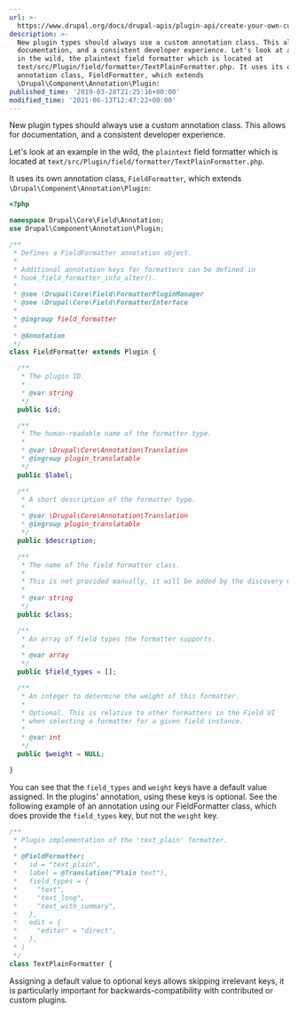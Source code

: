 ```yaml
---
url: >-
  https://www.drupal.org/docs/drupal-apis/plugin-api/create-your-own-custom-annotation-class
description: >-
  New plugin types should always use a custom annotation class. This allows for
  documentation, and a consistent developer experience. Let's look at an example
  in the wild, the plaintext field formatter which is located at
  text/src/Plugin/field/formatter/TextPlainFormatter.php. It uses its own
  annotation class, FieldFormatter, which extends
  \Drupal\Component\Annotation\Plugin:
published_time: '2019-03-28T21:25:16+00:00'
modified_time: '2021-06-13T12:47:22+00:00'
---
```

New plugin types should always use a custom annotation class. This allows for documentation, and a consistent developer experience.

Let's look at an example in the wild, the `plaintext` field formatter which is located at `text/src/Plugin/field/formatter/TextPlainFormatter.php`.

It uses its own annotation class, `FieldFormatter`, which extends `\Drupal\Component\Annotation\Plugin`:

```php
<?php

namespace Drupal\Core\Field\Annotation;
use Drupal\Component\Annotation\Plugin;

/**
 * Defines a FieldFormatter annotation object.
 *
 * Additional annotation keys for formatters can be defined in
 * hook_field_formatter_info_alter().
 *
 * @see \Drupal\Core\Field\FormatterPluginManager
 * @see \Drupal\Core\Field\FormatterInterface
 *
 * @ingroup field_formatter
 *
 * @Annotation
 */
class FieldFormatter extends Plugin {

  /**
   * The plugin ID.
   *
   * @var string
   */
  public $id;

  /**
   * The human-readable name of the formatter type.
   *
   * @var \Drupal\Core\Annotation\Translation
   * @ingroup plugin_translatable
   */
  public $label;

  /**
   * A short description of the formatter type.
   *
   * @var \Drupal\Core\Annotation\Translation
   * @ingroup plugin_translatable
   */
  public $description;

  /**
   * The name of the field formatter class.
   *
   * This is not provided manually, it will be added by the discovery mechanism.
   *
   * @var string
   */
  public $class;

  /**
   * An array of field types the formatter supports.
   *
   * @var array
   */
  public $field_types = [];

  /**
   * An integer to determine the weight of this formatter.
   *
   * Optional. This is relative to other formatters in the Field UI
   * when selecting a formatter for a given field instance.
   *
   * @var int
   */
  public $weight = NULL;

}
```

You can see that the `field_types` and `weight` keys have a default value assigned. In the plugins' annotation, using these keys is optional. See the following example of an annotation using our FieldFormatter class, which does provide the `field_types` key, but not the `weight` key.

```php
/**
 * Plugin implementation of the 'text_plain' formatter.
 *
 * @FieldFormatter(
 *   id = "text_plain",
 *   label = @Translation("Plain text"),
 *   field_types = {
 *     "text",
 *     "text_long",
 *     "text_with_summary", 
 *   },
 *   edit = {
 *     "editor" = "direct",
 *   },
 * )
 */
class TextPlainFormatter {

```

Assigning a default value to optional keys allows skipping irrelevant keys, it is particularly important for backwards-compatibility with contributed or custom plugins.